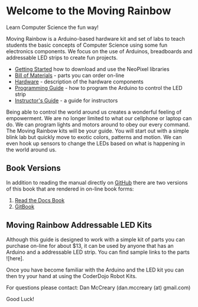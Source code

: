 Welcome to the Moving Rainbow
==============

Learn Computer Science the fun way!

Moving Rainbow is a Arduino-based hardware kit and set of labs to teach students the basic concepts of Computer Science using some fun electronics components.  We focus on the use of Arduinos, breadboards and addressable LED strips to create fun projects.

- [Getting Started](guide/getting-started.md) how to download and use the NeoPixel libraries
- [Bill of Materials](guide/bill-of-materials.md) - parts you can order on-line
- [Hardware](guide/hardware.md) - description of the hardware components
- [Programming Guide](guide/programming.md) - how to program the Arduino to control the LED strip
- [Instructor's Guide](guide/instructors.md) - a guide for instructors

Being able to control the world around us creates a wonderful feeling of empowerment.  We are no longer limited to what our cellphone or laptop can do.  We can program lights and motors around to obey our every command.  The Moving Rainbow kits will be your guide.  You will start out with a simple blink lab but quickly move to exotic colors, patterns and motion.  We can even hook up sensors to change the LEDs based on what is happening in the world around us.

## Book Versions
In addition to reading the manual directly on [GitHub](https://github.com/dmccreary/moving-rainbow) there are two versions of this book that are rendered in on-line book forms:
1. [Read the Docs Book](http://moving-rainbow.readthedocs.org/en/latest)
2. [GitBook](http://dmccreary.gitbooks.io/moving-rainbow)

Moving Rainbow Addressable LED Kits
----------

Although this guide is designed to work with a simple kit of parts you can purchase on-line for about $13, it can be used by anyone that has an Arduino and a addressable LED strip.  You can find sample links to the parts ![here].

Once you have become familiar with the Arduino and the LED kit you can then try your hand at using the CoderDojo Robot Kits.

For questions please contact: Dan McCreary (dan.mccreary (at) gmail.com)

Good Luck!
